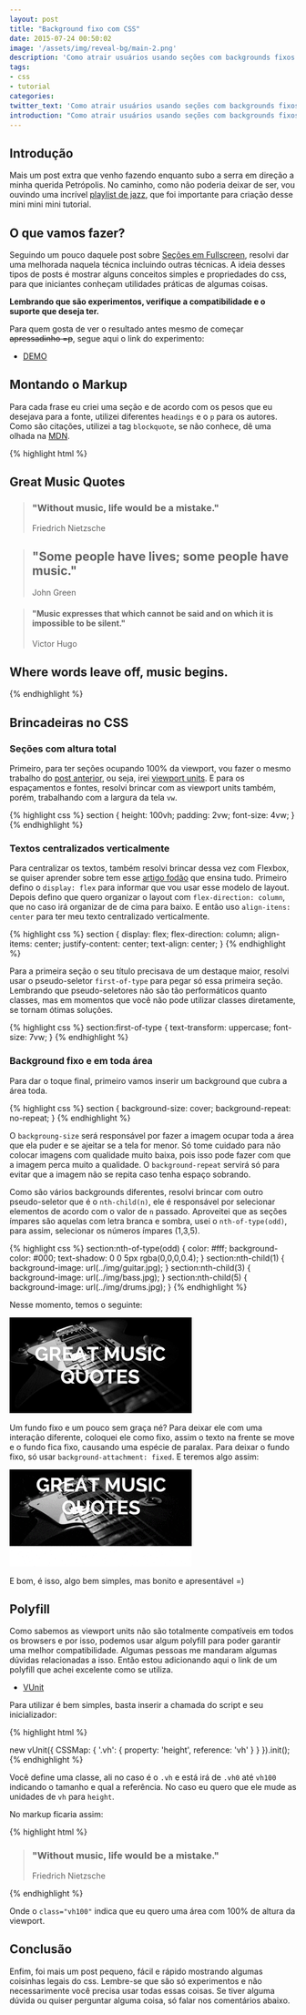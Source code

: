 ```yaml
---
layout: post
title: "Background fixo com CSS"
date: 2015-07-24 00:50:02
image: '/assets/img/reveal-bg/main-2.png'
description: 'Como atrair usuários usando seções com backgrounds fixos usando só css.'
tags:
- css
- tutorial
categories:
twitter_text: 'Como atrair usuários usando seções com backgrounds fixos usando só css.'
introduction: "Como atrair usuários usando seções com backgrounds fixos usando só css, também conhecidos como Paralax."
---
```


## Introdução

Mais um post extra que venho fazendo enquanto subo a serra em direção a minha querida Petrópolis. No caminho, como não poderia deixar de ser, vou ouvindo uma incrível [playlist de jazz](https://open.spotify.com/user/spotifybrazilian/playlist/6UU6YKnGY1vhnOdjwdg7vA), que foi importante para criação desse mini mini mini tutorial.

## O que vamos fazer?

Seguindo um pouco daquele post sobre [Seções em Fullscreen](http://willianjusten.com.br/como-criar-secoes-fullscreen-com-css/), resolvi dar uma melhorada naquela técnica incluindo outras técnicas. A ideia desses tipos de posts é mostrar alguns conceitos simples e propriedades do css, para que iniciantes conheçam utilidades práticas de algumas coisas.

**Lembrando que são experimentos, verifique a compatibilidade e o suporte que deseja ter.**

Para quem gosta de ver o resultado antes mesmo de começar <s>apressadinho =p</s>, segue aqui o link do experimento:

* [DEMO](http://willianjusten.com.br/labs/background-fixo-css/)

## Montando o Markup

Para cada frase eu criei uma seção e de acordo com os pesos que eu desejava para a fonte, utilizei diferentes `headings` e o `p` para os autores. Como são citações, utilizei a tag `blockquote`, se não conhece, dê uma olhada na [MDN](https://developer.mozilla.org/pt-BR/docs/Web/HTML/Element/blockquote).

{% highlight html %}
<section class="vh100">
  <h1>Great Music Quotes</h1>
</section>

<section class="vh100">
  <blockquote cite="Friedrich Nietzsche">
      <h3>"Without music, life would be a mistake."</h3>
      <p>Friedrich Nietzsche</p>
  </blockquote>
</section>

<section class="vh100">
  <blockquote cite="John Green">
      <h1>"Some people have lives; some people have music."</h1>
      <p>John Green</p>
  </blockquote>
</section>

<section class="vh100">
  <blockquote cite="Victor Hugo">
      <h4>"Music expresses that which cannot be said and on which it is impossible to be silent."</h4>
      <p>Victor Hugo</p>
  </blockquote>
</section>

<section class="vh100">
  <h1>Where words leave off, music begins.</h1>
</section>
{% endhighlight %}


## Brincadeiras no CSS

### Seções com altura total

Primeiro, para ter seções ocupando 100% da viewport, vou fazer o mesmo trabalho do [post anterior](http://willianjusten.com.br/como-criar-secoes-fullscreen-com-css/), ou seja, irei [viewport units](http://desenvolvimentoparaweb.com/css/unidades-css-rem-vh-vw-vmin-vmax-ex-ch/). E para os espaçamentos e fontes, resolvi brincar com as viewport units também, porém, trabalhando com a largura da tela `vw`.

{% highlight css %}
section { 
    height: 100vh; 
    padding: 2vw;
    font-size: 4vw; 
}
{% endhighlight %}

### Textos centralizados verticalmente

Para centralizar os textos, também resolvi brincar dessa vez com Flexbox, se quiser aprender sobre tem esse [artigo fodão](https://css-tricks.com/snippets/css/a-guide-to-flexbox/) que ensina tudo. Primeiro defino o `display: flex` para informar que vou usar esse modelo de layout.  Depois defino que quero organizar o layout com `flex-direction: column`, que no caso irá organizar de de cima para baixo. E então uso `align-itens: center` para ter meu texto centralizado verticalmente.

{% highlight css %}
section { 
    display: flex;
    flex-direction: column;
    align-items: center;
    justify-content: center;
    text-align: center; 
}
{% endhighlight %}

Para a primeira seção o seu título precisava de um destaque maior, resolvi usar o pseudo-seletor `first-of-type` para pegar só essa primeira seção. Lembrando que pseudo-seletores não são tão performáticos quanto classes, mas em momentos que você não pode utilizar classes diretamente, se tornam ótimas soluções.

{% highlight css %}
section:first-of-type { 
    text-transform: uppercase;
    font-size: 7vw;
}
{% endhighlight %}

### Background fixo e em toda área

Para dar o toque final, primeiro vamos inserir um background que cubra a área toda.

{% highlight css %}
section {
    background-size: cover;
    background-repeat: no-repeat;
}
{% endhighlight %}

O `backgroung-size` será responsável por fazer a imagem ocupar toda a área que ela puder e se ajeitar se a tela for menor. Só tome cuidado para não colocar imagens com qualidade muito baixa, pois isso pode fazer com que a imagem perca muito a qualidade. O `background-repeat` servirá só para evitar que a imagem não se repita caso tenha espaço sobrando.

Como são vários backgrounds diferentes, resolvi brincar com outro pseudo-seletor que é o `nth-child(n)`, ele é responsável por selecionar elementos de acordo com o valor de `n` passado. Aproveitei que as seções ímpares são aquelas com letra branca e sombra, usei o `nth-of-type(odd)`, para assim, selecionar os números ímpares (1,3,5).

{% highlight css %}
section:nth-of-type(odd) { 
    color: #fff;
    background-color: #000;
    text-shadow: 0 0 5px rgba(0,0,0,0.4); 
}
section:nth-child(1) { 
    background-image: url(../img/guitar.jpg); 
}
section:nth-child(3) { 
    background-image: url(../img/bass.jpg); 
}
section:nth-child(5) { 
    background-image: url(../img/drums.jpg); 
}
{% endhighlight %}

Nesse momento, temos o seguinte:

![background scroll](/assets/img/reveal-bg/bg-scroll.gif)

Um fundo fixo e um pouco sem graça né? Para deixar ele com uma interação diferente, coloquei ele como fixo, assim o texto na frente se move e o fundo fica fixo, causando uma espécie de paralax. Para deixar o fundo fixo, só usar `background-attachment: fixed`. E teremos algo assim:

![background fixo](/assets/img/reveal-bg/bg-fixo.gif)

E bom, é isso, algo bem simples, mas bonito e apresentável =)

## Polyfill

Como sabemos as viewport units não são totalmente compatíveis em todos os browsers e por isso, podemos usar algum polyfill para poder garantir uma melhor compatibilidade. Algumas pessoas me mandaram algumas dúvidas relacionadas a isso. Então estou adicionando aqui o link de um polyfill que achei excelente como se utiliza.

* [VUnit](http://joaocunha.github.io/vunit/)

Para utilizar é bem simples, basta inserir a chamada do script e seu inicializador:

{% highlight html %}
<script type="text/javascript" src="js/vunit.js"></script>
new vUnit({
    CSSMap: {
        '.vh': {
            property: 'height',
            reference: 'vh'
        }
    }
}).init();
{% endhighlight %}

Você define uma classe, ali no caso é o `.vh` e está irá de `.vh0` até `vh100` indicando o tamanho e qual a referência. No caso eu quero que ele mude as unidades de `vh` para `height`. 

No markup ficaria assim:

{% highlight html %}
<section class="vh100">
  <blockquote cite="Friedrich Nietzsche">
      <h3>"Without music, life would be a mistake."</h3>
      <p>Friedrich Nietzsche</p>
  </blockquote>
</section>
{% endhighlight %}

Onde o `class="vh100"` indica que eu quero uma área com 100% de altura da viewport.

## Conclusão

Enfim, foi mais um post pequeno, fácil e rápido mostrando algumas coisinhas legais do css. Lembre-se que são só experimentos e não necessarimente você precisa usar todas essas coisas. Se tiver alguma dúvida ou quiser perguntar alguma coisa, só falar nos comentários abaixo.

